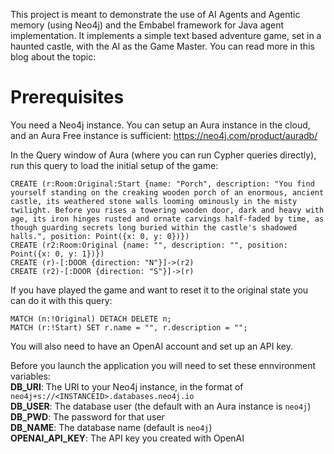 This project is meant to demonstrate the use of AI Agents and Agentic memory (using Neo4j) and the Embabel framework for Java agent implementation.
It implements a simple text based adventure game, set in a haunted castle, with the AI as the Game Master.
You can read more in this blog about the topic: <TBD>

# Prerequisites

You need a Neo4j instance. You can setup an Aura instance in the cloud, and an Aura Free instance is sufficient:
https://neo4j.com/product/auradb/

In the Query window of Aura (where you can run Cypher queries directly), run this query to load the initial setup of the game:

```
CREATE (r:Room:Original:Start {name: "Porch", description: "You find yourself standing on the creaking wooden porch of an enormous, ancient castle, its weathered stone walls looming ominously in the misty twilight. Before you rises a towering wooden door, dark and heavy with age, its iron hinges rusted and ornate carvings half-faded by time, as though guarding secrets long buried within the castle's shadowed halls.", position: Point({x: 0, y: 0})})
CREATE (r2:Room:Original {name: "", description: "", position: Point({x: 0, y: 1})})
CREATE (r)-[:DOOR {direction: "N"}]->(r2)
CREATE (r2)-[:DOOR {direction: "S"}]->(r)
```

If you have played the game and want to reset it to the original state you can do it with this query:

```
MATCH (n:!Original) DETACH DELETE n;
MATCH (r:!Start) SET r.name = "", r.description = "";
```

You will also need to have an OpenAI account and set up an API key.

Before you launch the application you will need to set these ennvironment variables:<br>
**DB_URI**: The URI to your Neo4j instance, in the format of `neo4j+s://<INSTANCEID>.databases.neo4j.io`<br>
**DB_USER**: The database user (the default with an Aura instance is `neo4j`)<br>
**DB_PWD**: The password for that user<br>
**DB_NAME**: The database name (default is `neo4j`)<br>
**OPENAI_API_KEY**: The API key you created with OpenAI<br>
